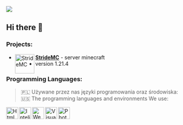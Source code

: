 
<a href="https://stridemc.pl">
  <img src="https://cdn.discordapp.com/attachments/755488771306291211/1201950130438422608/to.png?ex=65cbae4a&is=65b9394a&hm=0ce708c62f75a3821e93b3eac3781e809ce963608c3c53821f5471f86c21e3f5&">
</a>

## Hi there 👋
### Projects:
- [<img align="left" alt="StrideMC" width="52px" src="[https://cdn.discordapp.com/attachments/755488771306291211/1033161266463768586/mythmcl.png](https://cdn.discordapp.com/attachments/1329959926117695650/1339925828720660561/th_2.png?ex=67b07eac&is=67af2d2c&hm=90797bc6d5f335244318b0a9d4e3e7637ce5ab65ffd1952b7b59e16ff463a391&)">**StrideMC**](https://stridemc.pl/) - server minecraft
- version 1.21.4

### Programming Languages:
> 🇵🇱 Używane przez nas języki programowania oraz środowiska:  
> 🇺🇸 The programming languages and environments We use:
<img align="left" alt="Html" width="32px" src="https://simpleicons.org/icons/html5.svg">
<img align="left" alt="Intelj" width="32px" src="https://simpleicons.org/icons/intellijidea.svg">
<img align="left" alt="WebStorm" width="32px" src="https://simpleicons.org/icons/webstorm.svg"> 
<img align="left" alt="Visual" width="32px" src="https://simpleicons.org/icons/visualstudiocode.svg"> 
<img align="left" alt="Photoshop" width="32px" src="https://simpleicons.org/icons/adobephotoshop.svg"> 
